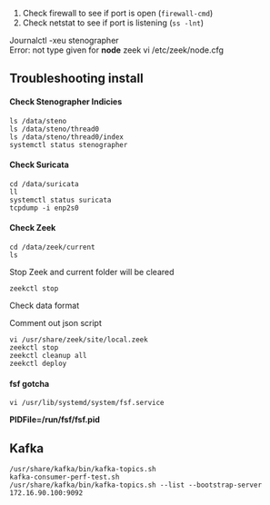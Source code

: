 1) Check firewall to see if port is open (`firewall-cmd`)
2) Check netstat to see if port is listening (`ss -lnt`)

Journalctl -xeu stenographer  
Error: not type given for **node** zeek
    vi /etc/zeek/node.cfg


## Troubleshooting install

#### Check Stenographer Indicies
```
ls /data/steno
ls /data/steno/thread0
ls /data/steno/thread0/index
systemctl status stenographer
```

#### Check Suricata
```
cd /data/suricata
ll
systemctl status suricata
tcpdump -i enp2s0
```

#### Check Zeek
```
cd /data/zeek/current
ls
```

Stop Zeek and current folder will be cleared
```
zeekctl stop
```

Check data format

Comment out json script
```
vi /usr/share/zeek/site/local.zeek
zeekctl stop
zeekctl cleanup all
zeekctl deploy
```

#### fsf gotcha
```
vi /usr/lib/systemd/system/fsf.service  
```  
__PIDFile=/run/fsf/fsf.pid__


## Kafka
`/usr/share/kafka/bin/kafka-topics.sh`  
`kafka-consumer-perf-test.sh`  
`/usr/share/kafka/bin/kafka-topics.sh --list --bootstrap-server 172.16.90.100:9092`  
